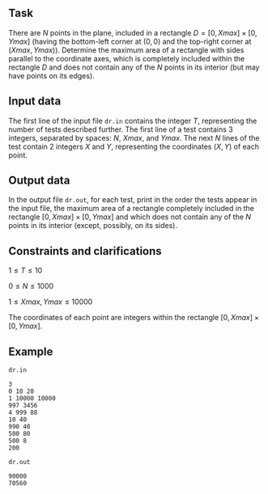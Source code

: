## Task

There are $N$ points in the plane, included in a rectangle $D=[0,Xmax] \times [0,Ymax]$ (having the bottom-left corner at $(0,0)$ and the top-right corner at $(Xmax,Ymax)$). Determine the maximum area of a rectangle with sides parallel to the coordinate axes, which is completely included within the rectangle $D$ and does not contain any of the $N$ points in its interior (but may have points on its edges).

## Input data

The first line of the input file `dr.in` contains the integer $T$, representing the number of tests described further. The first line of a test contains 3 integers, separated by spaces: $N$, $Xmax$, and $Ymax$. The next $N$ lines of the test contain 2 integers $X$ and $Y$, representing the coordinates $(X,Y)$ of each point.

## Output data

In the output file `dr.out`, for each test, print in the order the tests appear in the input file, the maximum area of a rectangle completely included in the rectangle $[0,Xmax] \times [0,Ymax]$ and which does not contain any of the $N$ points in its interior (except, possibly, on its sides).

## Constraints and clarifications

$1 \leq T \leq 10$

$0 \leq N \leq 1000$

$1 \leq Xmax, Ymax \leq 10000$

The coordinates of each point are integers within the rectangle $[0,Xmax] \times [0,Ymax]$.

## Example

`dr.in`
```
3
0 10 20
1 10000 10000
997 3456
4 999 88
10 40
990 40
500 80
500 8
200
```

`dr.out`
```
90000
70560
```